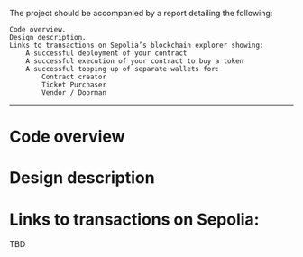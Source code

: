 The project should be accompanied by a report detailing the following:

    Code overview.
    Design description.
    Links to transactions on Sepolia’s blockchain explorer showing:
        A successful deployment of your contract
        A successful execution of your contract to buy a token
        A successful topping up of separate wallets for:
            Contract creator
            Ticket Purchaser
            Vendor / Doorman

---

# Code overview


# Design description



# Links to transactions on Sepolia:
TBD 
